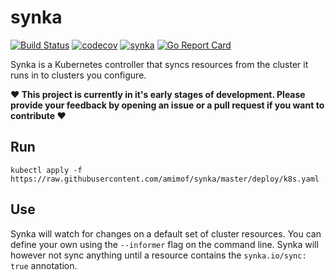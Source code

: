# synka
[![Build Status](https://travis-ci.org/amimof/synka.svg?branch=master)](https://travis-ci.org/amimof/synka) [![codecov](https://codecov.io/gh/amimof/synka/branch/master/graph/badge.svg)](https://codecov.io/gh/amimof/synka) [![synka](https://godoc.org/github.com/amimof/synka?status.svg)](https://godoc.org/github.com/amimof/synka) [![Go Report Card](https://goreportcard.com/badge/github.com/amimof/synka)](https://goreportcard.com/report/github.com/amimof/synka)


Synka is a Kubernetes controller that syncs resources from the cluster it runs in to clusters you configure. 

__♥️ This project is currently in it's early stages of development. Please provide your feedback by opening an issue or a pull request if you want to contribute ♥️__

## Run
```
kubectl apply -f https://raw.githubusercontent.com/amimof/synka/master/deploy/k8s.yaml
```

## Use 
Synka will watch for changes on a default set of cluster resources. You can define your own using the `--informer` flag on the command line. Synka will however not sync anything until a resource contains the `synka.io/sync: true` annotation. 